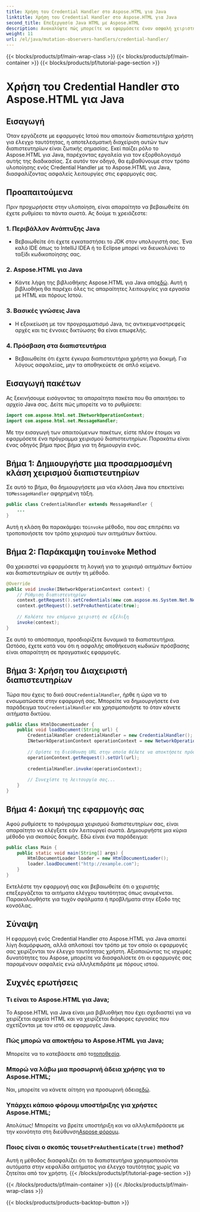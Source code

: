 ```yaml
---
title: Χρήση του Credential Handler στο Aspose.HTML για Java
linktitle: Χρήση του Credential Handler στο Aspose.HTML για Java
second_title: Επεξεργασία Java HTML με Aspose.HTML
description: Ανακαλύψτε πώς μπορείτε να εφαρμόσετε έναν ασφαλή χειριστή διαπιστευτηρίων χρησιμοποιώντας το Aspose.HTML για Java για να διαχειριστείτε αποτελεσματικά τον έλεγχο ταυτότητας χρήστη.
weight: 11
url: /el/java/mutation-observers-handlers/credential-handler/
---
```


{{< blocks/products/pf/main-wrap-class >}}
{{< blocks/products/pf/main-container >}}
{{< blocks/products/pf/tutorial-page-section >}}

# Χρήση του Credential Handler στο Aspose.HTML για Java

## Εισαγωγή
Όταν εργάζεστε με εφαρμογές Ιστού που απαιτούν διαπιστευτήρια χρήστη για έλεγχο ταυτότητας, η αποτελεσματική διαχείριση αυτών των διαπιστευτηρίων είναι ζωτικής σημασίας. Εκεί παίζει ρόλο το Aspose.HTML για Java, παρέχοντας εργαλεία για τον εξορθολογισμό αυτής της διαδικασίας. Σε αυτόν τον οδηγό, θα εμβαθύνουμε στον τρόπο υλοποίησης ενός Credential Handler με το Aspose.HTML για Java, διασφαλίζοντας ασφαλείς λειτουργίες στις εφαρμογές σας.
## Προαπαιτούμενα
Πριν προχωρήσετε στην υλοποίηση, είναι απαραίτητο να βεβαιωθείτε ότι έχετε ρυθμίσει τα πάντα σωστά. Ας δούμε τι χρειάζεστε:
### 1. Περιβάλλον Ανάπτυξης Java
- Βεβαιωθείτε ότι έχετε εγκαταστήσει το JDK στον υπολογιστή σας. Ένα καλό IDE όπως το IntelliJ IDEA ή το Eclipse μπορεί να διευκολύνει το ταξίδι κωδικοποίησης σας.
### 2. Aspose.HTML για Java
-  Κάντε λήψη της βιβλιοθήκης Aspose.HTML για Java από[εδώ](https://releases.aspose.com/html/java/). Αυτή η βιβλιοθήκη θα παρέχει όλες τις απαραίτητες λειτουργίες για εργασία με HTML και πόρους Ιστού.
### 3. Βασικές γνώσεις Java
- Η εξοικείωση με τον προγραμματισμό Java, τις αντικειμενοστρεφείς αρχές και τις έννοιες δικτύωσης θα είναι επωφελής.
### 4. Πρόσβαση στα διαπιστευτήρια
- Βεβαιωθείτε ότι έχετε έγκυρα διαπιστευτήρια χρήστη για δοκιμή. Για λόγους ασφαλείας, μην τα αποθηκεύετε σε απλό κείμενο.
## Εισαγωγή πακέτων
Ας ξεκινήσουμε εισάγοντας τα απαραίτητα πακέτα που θα απαιτήσει το αρχείο Java σας. Δείτε πώς μπορείτε να το ρυθμίσετε:
```java
import com.aspose.html.net.INetworkOperationContext;
import com.aspose.html.net.MessageHandler;
```
Με την εισαγωγή των απαιτούμενων πακέτων, είστε πλέον έτοιμοι να εφαρμόσετε ένα πρόγραμμα χειρισμού διαπιστευτηρίων. Παρακάτω είναι ένας οδηγός βήμα προς βήμα για τη δημιουργία ενός.
## Βήμα 1: Δημιουργήστε μια προσαρμοσμένη κλάση χειρισμού διαπιστευτηρίων
 Σε αυτό το βήμα, θα δημιουργήσετε μια νέα κλάση Java που επεκτείνει το`MessageHandler` αφηρημένη τάξη.
```java
public class CredentialHandler extends MessageHandler {
    ...
}
```
 Αυτή η κλάση θα παρακάμψει το`invoke` μέθοδο, που σας επιτρέπει να τροποποιήσετε τον τρόπο χειρισμού των αιτημάτων δικτύου.
##  Βήμα 2: Παράκαμψη του`invoke` Method
Θα χρειαστεί να εφαρμόσετε τη λογική για το χειρισμό αιτημάτων δικτύου και διαπιστευτηρίων σε αυτήν τη μέθοδο.
```java
@Override
public void invoke(INetworkOperationContext context) {
    // Ρύθμιση διαπιστευτηρίων
    context.getRequest().setCredentials(new com.aspose.ms.System.Net.NetworkCredential("username", "securelystoredpassword"));
    context.getRequest().setPreAuthenticate(true);
    
    // Καλέστε τον επόμενο χειριστή σε εξέλιξη
    invoke(context);
}
```
Σε αυτό το απόσπασμα, προσδιορίζετε δυναμικά τα διαπιστευτήρια. Ωστόσο, έχετε κατά νου ότι η ασφαλής αποθήκευση κωδικών πρόσβασης είναι απαραίτητη σε πραγματικές εφαρμογές.
## Βήμα 3: Χρήση του Διαχειριστή διαπιστευτηρίων
Τώρα που έχεις το δικό σου`CredentialHandler`, ήρθε η ώρα να το ενσωματώσετε στην εφαρμογή σας.
 Μπορείτε να δημιουργήσετε ένα παράδειγμα του`CredentialHandler` και χρησιμοποιήστε το όταν κάνετε αιτήματα δικτύου.
```java
public class HtmlDocumentLoader {
    public void loadDocument(String url) {
        CredentialHandler credentialHandler = new CredentialHandler();
        INetworkOperationContext operationContext = new NetworkOperationContext();
        
        // Ορίστε τη διεύθυνση URL στην οποία θέλετε να αποκτήσετε πρόσβαση.
        operationContext.getRequest().setUrl(url);
        
        credentialHandler.invoke(operationContext);
    
        // Συνεχίστε τη λειτουργία σας...
    }
}
```
## Βήμα 4: Δοκιμή της εφαρμογής σας
Αφού ρυθμίσετε το πρόγραμμα χειρισμού διαπιστευτηρίων σας, είναι απαραίτητο να ελέγξετε εάν λειτουργεί σωστά.
Δημιουργήστε μια κύρια μέθοδο για σκοπούς δοκιμής. Εδώ είναι ένα παράδειγμα:
```java
public class Main {
    public static void main(String[] args) {
        HtmlDocumentLoader loader = new HtmlDocumentLoader();
        loader.loadDocument("http://example.com");
    }
}
```
Εκτελέστε την εφαρμογή σας και βεβαιωθείτε ότι ο χειριστής επεξεργάζεται τα αιτήματα ελέγχου ταυτότητας όπως αναμένεται. Παρακολουθήστε για τυχόν σφάλματα ή προβλήματα στην έξοδο της κονσόλας.
## Σύναψη
Η εφαρμογή ενός Credential Handler στο Aspose.HTML για Java απαιτεί λίγη διαμόρφωση, αλλά απλοποιεί τον τρόπο με τον οποίο οι εφαρμογές σας χειρίζονται τον έλεγχο ταυτότητας χρήστη. Αξιοποιώντας τις ισχυρές δυνατότητες του Aspose, μπορείτε να διασφαλίσετε ότι οι εφαρμογές σας παραμένουν ασφαλείς ενώ αλληλεπιδράτε με πόρους ιστού.

## Συχνές ερωτήσεις
### Τι είναι το Aspose.HTML για Java;  
Το Aspose.HTML για Java είναι μια βιβλιοθήκη που έχει σχεδιαστεί για να χειρίζεται αρχεία HTML και να χειρίζεται διάφορες εργασίες που σχετίζονται με τον ιστό σε εφαρμογές Java.
### Πώς μπορώ να αποκτήσω το Aspose.HTML για Java;  
 Μπορείτε να το κατεβάσετε από το[τοποθεσία](https://releases.aspose.com/html/java/).
### Μπορώ να λάβω μια προσωρινή άδεια χρήσης για το Aspose.HTML;  
 Ναι, μπορείτε να κάνετε αίτηση για προσωρινή άδεια[εδώ](https://purchase.aspose.com/temporary-license/).
### Υπάρχει κάποιο φόρουμ υποστήριξης για χρήστες Aspose.HTML;  
 Απολύτως! Μπορείτε να βρείτε υποστήριξη και να αλληλεπιδράσετε με την κοινότητα στη διεύθυνση[Aspose φόρουμ](https://forum.aspose.com/c/html/29).
###  Ποιος είναι ο σκοπός του`setPreAuthenticate(true)` method?  
Αυτή η μέθοδος διασφαλίζει ότι τα διαπιστευτήρια χρησιμοποιούνται αυτόματα στην κεφαλίδα αιτήματος για έλεγχο ταυτότητας χωρίς να ζητείται από τον χρήστη.
{{< /blocks/products/pf/tutorial-page-section >}}

{{< /blocks/products/pf/main-container >}}
{{< /blocks/products/pf/main-wrap-class >}}

{{< blocks/products/products-backtop-button >}}
